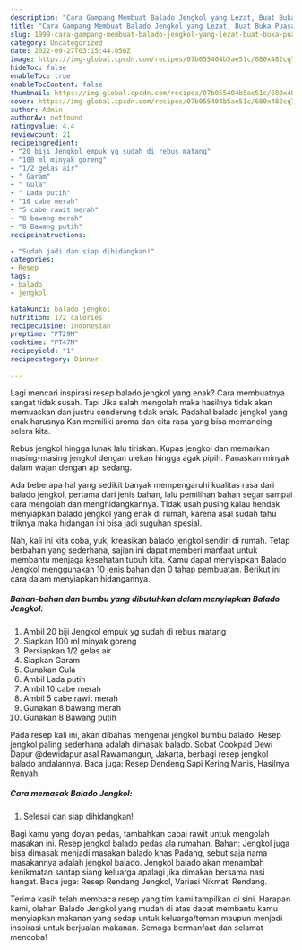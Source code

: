 ```yaml
---
description: "Cara Gampang Membuat Balado Jengkol yang Lezat, Buat Buka Puasa Enak"
title: "Cara Gampang Membuat Balado Jengkol yang Lezat, Buat Buka Puasa Enak"
slug: 1999-cara-gampang-membuat-balado-jengkol-yang-lezat-buat-buka-puasa-enak
category: Uncategorized
date: 2022-09-27T03:15:44.056Z
image: https://img-global.cpcdn.com/recipes/07b055404b5ae51c/680x482cq70/balado-jengkol-foto-resep-utama.jpg
hideToc: false
enableToc: true
enableTocContent: false
thumbnail: https://img-global.cpcdn.com/recipes/07b055404b5ae51c/680x482cq70/balado-jengkol-foto-resep-utama.jpg
cover: https://img-global.cpcdn.com/recipes/07b055404b5ae51c/680x482cq70/balado-jengkol-foto-resep-utama.jpg
author: Admin
authorAv: notfound
ratingvalue: 4.4
reviewcount: 21
recipeingredient:
- "20 biji Jengkol empuk yg sudah di rebus matang"
- "100 ml minyak goreng"
- "1/2 gelas air"
- " Garam"
- " Gula"
- " Lada putih"
- "10 cabe merah"
- "5 cabe rawit merah"
- "8 bawang merah"
- "8 Bawang putih"
recipeinstructions:

- "Sudah jadi dan siap dihidangkan!"
categories:
- Resep
tags:
- balado
- jengkol

katakunci: balado jengkol 
nutrition: 172 calories
recipecuisine: Indonesian
preptime: "PT29M"
cooktime: "PT47M"
recipeyield: "1"
recipecategory: Dinner

---
```



Lagi mencari inspirasi resep balado jengkol yang enak? Cara membuatnya sangat tidak susah. Tapi Jika salah mengolah maka hasilnya tidak akan memuaskan dan justru cenderung tidak enak. Padahal balado jengkol yang enak harusnya Kan memiliki aroma dan cita rasa yang bisa memancing selera kita.


Rebus jengkol hingga lunak lalu tiriskan. Kupas jengkol dan memarkan masing-masing jengkol dengan ulekan hingga agak pipih. Panaskan minyak dalam wajan dengan api sedang.

Ada beberapa hal yang sedikit banyak mempengaruhi kualitas rasa dari balado jengkol, pertama dari jenis bahan, lalu pemilihan bahan segar sampai cara mengolah dan menghidangkannya. Tidak usah pusing kalau hendak menyiapkan balado jengkol yang enak di rumah, karena asal sudah tahu triknya maka hidangan ini bisa jadi suguhan spesial.


Nah, kali ini kita coba, yuk, kreasikan balado jengkol sendiri di rumah. Tetap berbahan yang sederhana, sajian ini dapat memberi manfaat untuk membantu menjaga kesehatan tubuh kita. Kamu dapat menyiapkan Balado Jengkol menggunakan 10 jenis bahan dan 0 tahap pembuatan. Berikut ini cara dalam menyiapkan hidangannya.

<!--inarticleads1-->

##### Bahan-bahan dan bumbu yang dibutuhkan dalam menyiapkan Balado Jengkol:

1. Ambil 20 biji Jengkol empuk yg sudah di rebus matang
1. Siapkan 100 ml minyak goreng
1. Persiapkan 1/2 gelas air
1. Siapkan  Garam
1. Gunakan  Gula
1. Ambil  Lada putih
1. Ambil 10 cabe merah
1. Ambil 5 cabe rawit merah
1. Gunakan 8 bawang merah
1. Gunakan 8 Bawang putih


Pada resep kali ini, akan dibahas mengenai jengkol bumbu balado. Resep jengkol paling sederhana adalah dimasak balado. Sobat Cookpad Dewi Dapur @dewidapur asal Rawamangun, Jakarta, berbagi resep jengkol balado andalannya. Baca juga: Resep Dendeng Sapi Kering Manis, Hasilnya Renyah. 

<!--inarticleads2-->

##### Cara memasak Balado Jengkol:


1. Selesai dan siap dihidangkan!

Bagi kamu yang doyan pedas, tambahkan cabai rawit untuk mengolah masakan ini. Resep jengkol balado pedas ala rumahan. Bahan: Jengkol juga bisa dimasak menjadi masakan balado khas Padang, sebut saja nama masakannya adalah jengkol balado. Jengkol balado akan menambah kenikmatan santap siang keluarga apalagi jika dimakan bersama nasi hangat. Baca juga: Resep Rendang Jengkol, Variasi Nikmati Rendang. 

Terima kasih telah membaca resep yang tim kami tampilkan di sini. Harapan kami, olahan Balado Jengkol yang mudah di atas dapat membantu kamu menyiapkan makanan yang sedap untuk keluarga/teman maupun menjadi inspirasi untuk berjualan makanan. Semoga bermanfaat dan selamat mencoba!
